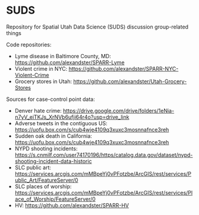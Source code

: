 # SUDS
Repository for Spatial Utah Data Science (SUDS) discussion group-related things

Code repositories:

* Lyme disease in Baltimore County, MD: https://github.com/alexandster/SPARR-Lyme
* Violent crime in NYC: https://github.com/alexandster/SPARR-NYC-Violent-Crime
* Grocery stores in Utah: https://github.com/alexandster/Utah-Grocery-Stores

Sources for case-control point data:

* Denver hate crime: https://drive.google.com/drive/folders/1eNia-n7yV_eiTKJs_XrNVb6ufji64r4o?usp=drive_link
* Adverse tweets in the contiguous US: https://uofu.box.com/s/cub4wje4109q3xuxc3mosnnafnce3reh
* Sudden oak death in California: https://uofu.box.com/s/cub4wje4109q3xuxc3mosnnafnce3reh
* NYPD shooting incidents: https://s.cnmilf.com/user74170196/https/catalog.data.gov/dataset/nypd-shooting-incident-data-historic
* SLC public art: https://services.arcgis.com/mMBpeYj0vPFotzbe/ArcGIS/rest/services/Public_Art/FeatureServer/0
* SLC places of worship: https://services.arcgis.com/mMBpeYj0vPFotzbe/ArcGIS/rest/services/Place_of_Worship/FeatureServer/0
* HV: https://github.com/alexandster/SPARR-HV 


